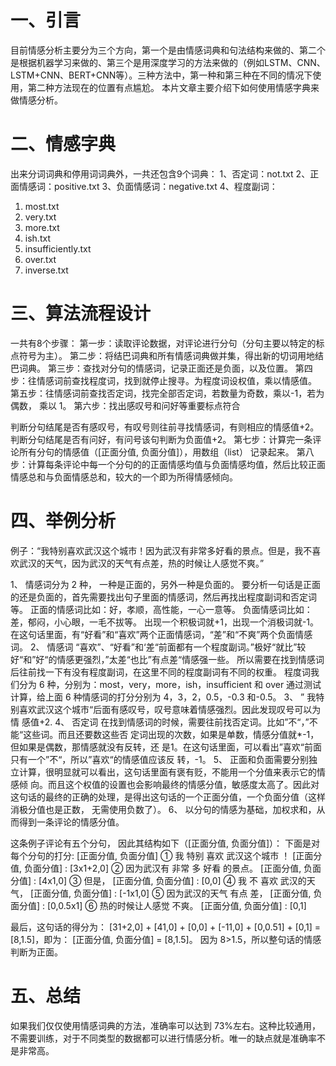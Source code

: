 # 一、引言
目前情感分析主要分为三个方向，第一个是由情感词典和句法结构来做的、第二个是根据机器学习来做的、第三个是用深度学习的方法来做的（例如LSTM、CNN、LSTM+CNN、BERT+CNN等）。三种方法中，第一种和第三种在不同的情况下使用，第二种方法现在的位置有点尴尬。
本片文章主要介绍下如何使用情感字典来做情感分析。

# 二、情感字典
出来分词词典和停用词词典外，一共还包含9个词典：
1、否定词：not.txt
2、正面情感词：positive.txt
3、负面情感词：negative.txt
4、程度副词：
1) most.txt
2) very.txt
3) more.txt
4) ish.txt
5) insufficiently.txt
6) over.txt
7) inverse.txt

# 三、算法流程设计
一共有8个步骤：
第一步：读取评论数据，对评论进行分句（分句主要以特定的标点符号为主）。
第二步：将结巴词典和所有情感词典做并集，得出新的切词用地结巴词典。
第三步：查找对分句的情感词，记录正面还是负面，以及位置。
第四步：往情感词前查找程度词，找到就停止搜寻。为程度词设权值，乘以情感值。
第五步：往情感词前查找否定词，找完全部否定词，若数量为奇数，乘以-1，若为偶数， 乘以 1。
第六步：找出感叹号和问好等重要标点符合

判断分句结尾是否有感叹号，有叹号则往前寻找情感词，有则相应的情感值+2。
判断分句结尾是否有问好，有问号该句判断为负面值+2。
第七步：计算完一条评论所有分句的情感值（[正面分值, 负面分值]），用数组（list） 记录起来。
第八步：计算每条评论中每一个分句的的正面情感均值与负面情感均值，然后比较正面情感总和与负面情感总和，较大的一个即为所得情感倾向。

# 四、举例分析
例子：“我特别喜欢武汉这个城市！因为武汉有非常多好看的景点。但是，我不喜欢武汉的天气，因为武汉的天气有点差，热的时候让人感觉不爽。”

1、 情感词分为 2 种， 一种是正面的，另外一种是负面的。
要分析一句话是正面的还是负面的，首先需要找出句子里面的情感词，然后再找出程度副词和否定词等。
正面的情感词比如：好，孝顺，高性能，一心一意等。 负面情感词比如：差，郁闷，小心眼，一毛不拔等。 出现一个积极词就+1，出现一个消极词就-1。 在这句话里面，有“好看”和“喜欢”两个正面情感词，“差”和“不爽”两个负面情感词。
2、 情感词 “喜欢”、“好看”和‘差“前面都有一个程度副词。”极好“就比”较好“和”好“的情感更强烈，”太差“也比”有点差“情感强一些。 所以需要在找到情感词后往前找一下有没有程度副词，在这里不同的程度副词有不同的权重。 程度词我们分为 6 种，分别为：most，very，more，ish，insufficient 和 over 通过测试计算，给上面 6 种情感词的打分分别为 4，3，2，0.5，-0.3 和-0.5。
3、 ” 我特别喜欢武汉这个城市“后面有感叹号，叹号意味着情感强烈。因此发现叹号可以为情 感值+2.
4、 否定词 在找到情感词的时候，需要往前找否定词。比如”不“，”不能“这些词。而且还要数这些否 定词出现的次数，如果是单数，情感分值就*-1，但如果是偶数，那情感就没有反转，还 是1。在这句话里面，可以看出”喜欢“前面只有一个”不“，所以”喜欢“的情感值应该反 转，-1。
5、 正面和负面需要分别独立计算，很明显就可以看出，这句话里面有褒有贬，不能用一个分值来表示它的情感倾 向。而且这个权值的设置也会影响最终的情感分值，敏感度太高了。因此对这句话的最终的正确的处理，是得出这句话的一个正面分值，一个负面分值（这样消极分值也是正数， 无需使用负数了）。
6、 以分句的情感为基础，加权求和，从而得到一条评论的情感分值。

这条例子评论有五个分句， 因此其结构如下（[正面分值, 负面分值]）： 下面是对每个分句的打分: [正面分值, 负面分值]
① 我 特别 喜欢 武汉这个城市 ！ [正面分值, 负面分值] : [3x1+2,0]
② 因为武汉有 非常 多 好看 的景点。 [正面分值, 负面分值] : [4x1,0]
③ 但是， [正面分值, 负面分值] : [0,0]
④ 我 不 喜欢 武汉的天气， [正面分值, 负面分值] : [-1x1,0]
⑤ 因为武汉的天气 有点 差， [正面分值, 负面分值] : [0,0.5x1]
⑥ 热的时候让人感觉 不爽。 [正面分值, 负面分值] : [0,1]

最后，这句话的得分为： [31+2,0] + [41,0] + [0,0] + [-11,0] + [0,0.51] + [0,1] = [8,1.5]，即为： [正面分值, 负面分值] = [8,1.5]。
因为 8>1.5，所以整句话的情感判断为正面。

# 五、总结
如果我们仅仅使用情感词典的方法，准确率可以达到 73%左右。这种比较通用，不需要训练，对于不同类型的数据都可以进行情感分析。唯一的缺点就是准确率不是非常高。
